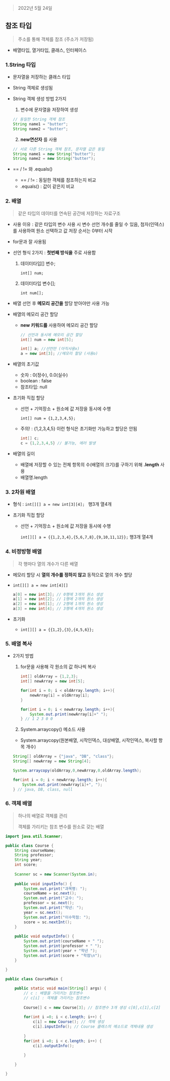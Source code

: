 > 2022년 5월 24일



## 참조 타입

> 주소를 통해 객체를 참조 (주소가 저장됨)

- 배열타입, 열거타입, 클래스, 인터페이스

### 1.String 타입

- 문자열을 저장하는 클래스 타입

- String 객체로 생성됨

- String 객체 생성 방법 2가지

  1.  변수에 문자열을 저장하여 생성

     ```java
     // 동일한 String 객체 참조
     String name1 = "butter";
     String name2 = "butter";
     ```

  2.  **new연산자** 를 사용

     ```java
     // 서로 다른 String 객체 참조, 문자열 값은 동일
     String name1 = new String("butter");
     String name2 = new String("butter");
     ```

- == / != 와 .equals()

  - == / != : 동일한 객체를 참조하는지 비교
  - .equals() : 값이 같은지 비교



### 2. 배열

> 같은 타입의 데이터를 연속된 공간에 저장하는 자료구조

- 사용 이유 : 같은 타입의 변수 사용 시 변수 선언 개수를 줄일 수 있음, 첨자(인덱스)를 사용하여 원소 선택하고 값 저장 순서는 0부터 시작

- for문과 잘 사용됨

- 선언 형식 2가지 : **첫번째 방식을** 주로 사용함

  1. 데이터타입[] 변수;

     `int[] num;`

  2. 데이터타입 변수[];

     `int num[];`

- 배열 선언 후 **메모리 공간을** 할당 받아야만 사용 가능

- 배열의 메모리 공간 할당

  - **new 키워드를** 사용하여 메모리 공간 할당

    ```java
    // 선언과 동시에 메모리 공간 할당
    int[] num = new int[5];
    
    int[] a; //선언만 (아직사용x)
    a = new int[3]; //메모리 할당 (사용o)
    ```

- 배열의 초기값

  - 숫자 : 0(정수), 0.0(실수)
  - boolean : false
  - 참조타입: null

- 초기화 직접 할당

  - 선언 + 기억장소 + 원소에 값 저장을 동시에 수행
  
    `int[] num = {1,2,3,4,5};`
  
  - 주의! : {1,2,3,4,5} 이런 형식은 초기화만 가능하고 할당은 안됨
  
    ```java
    int[] c;
    c = {1,2,3,4,5} // 불가능, 에러 발생
    ```
  
- 배열의 길이

  - 배열에 저장할 수 있는 전체 항목의 수(배열의 크기)를 구하기 위해 **.length** 사용
  - 배열명.length



### 3. 2차원 배열

- 형식 : `int[][] a = new int[3][4]; `  행3개 열4개

- 초기화 직접 할당

  - 선언 + 기억장소 + 원소에 값 저장을 동시에 수행

    `int[][] a = {{1,2,3,4},{5,6,7,8},{9,10,11,12}};` 행3개 열4개



### 4. 비정방형 배열

> 각 행마다 열의 개수가 다른 배열

- 메모리 할당 시 **열의 개수를 정하지 않고** 동적으로 열의 개수 할당

- `int[][] a = new int[4][]`

  ```java
  a[0] = new int[3]; // 0행에 3개의 원소 생성
  a[1] = new int[2]; // 1행에 2개의 원소 생성
  a[2] = new int[1]; // 2행에 1개의 원소 생성
  a[3] = new int[4]; // 3행에 4개의 원소 생성
  ```

- 초기화

  - `int[][] a = {{1,2},{3},{4,5,6}};`



### 5. 배열 복사

- 2가지 방법

  1. for문을 사용해 각 원소의 값 하나씩 복사

     ```java
     int[] oldArray = {1,2,3};
     int[] newArray = new int[5];
     
     for(int i = 0; i < oldArray.length; i++){
         newArray[i] = oldArray[i]; 
     }
     
     for(int i = 0; i < newArray.length; i++){
         System.out.print(newArray[i]+" ");
     } // 1 2 3 0 0 
     ```

  2.  System.arraycopy() 메소드 사용

     - System.arraycopy(원본배열, 시작인덱스, 대상배열, 시작인덱스, 복사할 항목 개수)

     ```java
     String[] oldArray = {"java", "DB", "class"};
     String[] newArray = new String[4];
     
     System.arraycopy(oldArray,0,newArray,0,oldArray.length);
     
     for(int i = 0; i < newArray.length; i++){
         System.out.print(newArray[i]+", ");
     } // java, DB, class, null
     ```



### 6. 객체 배열

> 하나의 배열로 객체를 관리
>
> 객체를 가리키는 참조 변수를 원소로 갖는 배열

```java
import java.util.Scanner;

public class Course {
	String courseName;
	String professor;
	String year;
	int score;
	
	Scanner sc = new Scanner(System.in);
	
	public void inputInfo() {
		System.out.print("과목명: ");
		courseName = sc.next();
		System.out.print("교수: ");
		professor = sc.next();
		System.out.print("학년: ");
		year = sc.next();
		System.out.print("이수학점: ");
		score = sc.nextInt();
	}
	
	public void outputInfo() {
		System.out.print(courseName + " ");
		System.out.print(professor + " ");
		System.out.print(year + "학년 ");
		System.out.print(score + "학점\n");
	}
	
}

public class CourseMain {

	public static void main(String[] args) {
		// c : 배열을 가리키는 참조변수
        // c[i] : 객체를 가리키는 참조변수
        
		Course[] c = new Course[3]; // 참조변수 3개 생성 c[0],c[1],c[2]
		
		for(int i =0; i < c.length; i++) {
			c[i] = new Course(); // 객체 생성 
			c[i].inputInfo(); // Course 클래스의 메소드로 객체내용 생성
			
		}
		for(int i =0; i < c.length; i++) {
			c[i].outputInfo();
			
		}

	}

}
```
